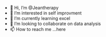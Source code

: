 - 👋 Hi, I’m @Jeantherapy
- 👀 I’m interested in self improvment
- 🌱 I’m currently learning excel
- 💞️ I’m looking to collaborate on data analysis 
- 📫 How to reach me ...here

<!---
Jeantherapy/Jeantherapy is a ✨ special ✨ repository because its `README.md` (this file) appears on your GitHub profile.
You can click the Preview link to take a look at your changes.
--->
